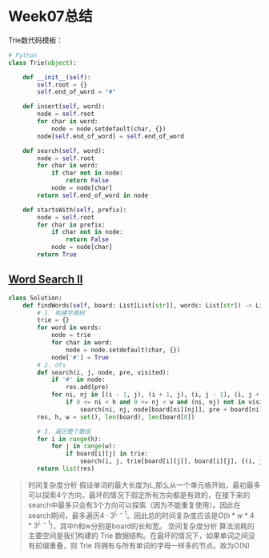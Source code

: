 # Week07总结

Trie数代码模板：
```Python
# Python
class Trie(object):

	def __init__(self):
		self.root = {}
		self.end_of_word = "#"

	def insert(self, word):
		node = self.root
		for char in word:
			node = node.setdefault(char, {})
		node[self.end_of_word] = self.end_of_word

	def search(self, word):
		node = self.root
		for char in word:
			if char not in node:
				return False
			node = node[char]
		return self.end_of_word in node

	def startsWith(self, prefix):
		node = self.root
		for char in prefix:
			if char not in node:
				return False
			node = node[char]
		return True
```

## [Word Search II](https://leetcode-cn.com/problems/word-search-ii/)
```Python
class Solution:
    def findWords(self, board: List[List[str]], words: List[str]) -> List[str]:
        # 1. 构建字典树
        trie = {}
        for word in words:
            node = trie
            for char in word:
                node = node.setdefault(char, {})
            node['#'] = True
        # 2. dfs
        def search(i, j, node, pre, visited):
            if '#' in node:
                res.add(pre)
            for ni, nj in [(i - 1, j), (i + 1, j), (i, j - 1), (i, j + 1)]:
                if 0 <= ni < h and 0 <= nj < w and (ni, nj) not in visited and board[ni][nj] in node:
                    search(ni, nj, node[board[ni][nj]], pre + board[ni][nj], visited | {(ni, nj)})
        res, h, w = set(), len(board), len(board[0])

        # 3. 遍历整个数组
        for i in range(h):
            for j in range(w):
                if board[i][j] in trie:
                    search(i, j, trie[board[i][j]], board[i][j], {(i, j)})
        return list(res)
```

> 时间复杂度分析
假设单词的最大长度为L,那么从一个单元格开始，最初最多可以探索4个方向，最坏的情况下假定所有方向都是有效的，在接下来的search中最多只会有3个方向可以探索（因为不能重复使用）。因此在search期间，最多遍历$4\cdot3^{L - 1}$。因此总的时间复杂度应该是$O(h * w * 4 * 3 ^ {L - 1})$，其中h和w分别是board的长和宽。
> 空间复杂度分析
算法消耗的主要空间是我们构建的 Trie 数据结构。在最坏的情况下，如果单词之间没有前缀重叠，则 Trie 将拥有与所有单词的字母一样多的节点。故为O(N)